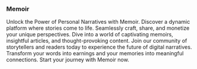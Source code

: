 ### Memoir

Unlock the Power of Personal Narratives with Memoir. Discover a dynamic platform where stories come to life. Seamlessly craft, share, and monetize your unique perspectives. Dive into a world of captivating memoirs, insightful articles, and thought-provoking content. Join our community of storytellers and readers today to experience the future of digital narratives. Transform your words into earnings and your memories into meaningful connections. Start your journey with Memoir now.
